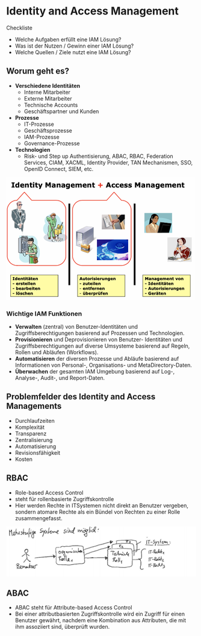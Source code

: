 # Identity and Access Management

Checkliste

* Welche Aufgaben erfüllt eine IAM Lösung?
* Was ist der Nutzen / Gewinn einer IAM Lösung?
* Welche Quellen / Ziele  nutzt eine IAM Lösung?

## Worum geht es?

* **Verschiedene Identitäten**
  * Interne Mitarbeiter
  * Externe Mitarbeiter
  * Technische Accounts
  * Geschäftspartner und Kunden
* **Prozesse**
  * IT-Prozesse
  * Geschäftsprozesse
  * IAM-Prozesse
  * Governance-Prozesse
* **Technologien**
  * Risk- und Step up Authentisierung, ABAC, RBAC, Federation Services, CIAM, XACML, Identity Provider, TAN Mechanismen, SSO, OpenID Connect, SIEM, etc.

![](../.gitbook/assets/image%20%28170%29.png)

### Wichtige IAM Funktionen

* **Verwalten** \(zentral\) von Benutzer-Identitäten und Zugriffsberechtigungen basierend auf Prozessen und Technologien.
* **Provisionieren** und Deprovisionieren von Benutzer- Identitäten und Zugriffsberechtigungen auf diverse Umsysteme basierend auf Regeln, Rollen und Abläufen \(Workflows\).
* **Automatisieren** der diversen Prozesse und Abläufe basierend auf Informationen von Personal-, Organisations- und MetaDirectory-Daten.
* **Überwachen** der gesamten IAM Umgebung basierend auf Log-, Analyse-, Audit-, und Report-Daten.



## Problemfelder des Identity and Access Managements

* Durchlaufzeiten
* Komplexität
* Transparenz
* Zentralisierung
* Automatisierung
* Revisionsfähigkeit
* Kosten





## RBAC

* Role-based Access Control
* steht für rollenbasierte Zugriffskontrolle
* Hier werden Rechte in ITSystemen nicht direkt an Benutzer vergeben, sondern atomare Rechte als ein Bündel von Rechten zu einer Rolle zusammengefasst. 

![](../.gitbook/assets/image%20%28172%29.png)

## ABAC

* ABAC steht für Attribute-based Access Control
* Bei einer attributbasierten Zugriffskontrolle wird ein Zugriff für einen Benutzer gewährt, nachdem eine Kombination aus Attributen, die mit ihm assoziiert sind, überprüft wurden. 

